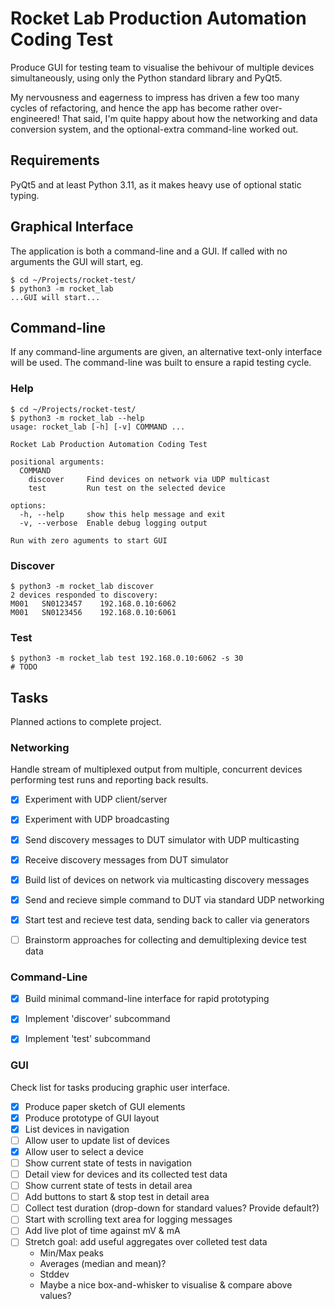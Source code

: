 
# Rocket Lab Production Automation Coding Test

Produce GUI for testing team to visualise the behivour of multiple devices
simultaneously, using only the Python standard library and PyQt5.

My nervousness and eagerness to impress has driven a few too many cycles of
refactoring, and hence the app has become rather over-engineered! That said,
I'm quite happy about how the networking and data conversion system, and the
optional-extra command-line worked out.


## Requirements

PyQt5 and at least Python 3.11, as it makes heavy use of optional static typing.


## Graphical Interface

The application is both a command-line and a GUI. If called with no arguments
the GUI will start, eg.

    $ cd ~/Projects/rocket-test/
    $ python3 -m rocket_lab
    ...GUI will start...


## Command-line

If any command-line arguments are given, an alternative text-only interface
will be used. The command-line was built to ensure a rapid testing cycle.

### Help

    $ cd ~/Projects/rocket-test/
    $ python3 -m rocket_lab --help
    usage: rocket_lab [-h] [-v] COMMAND ...

    Rocket Lab Production Automation Coding Test

    positional arguments:
      COMMAND
        discover     Find devices on network via UDP multicast
        test         Run test on the selected device

    options:
      -h, --help     show this help message and exit
      -v, --verbose  Enable debug logging output

    Run with zero aguments to start GUI

### Discover

    $ python3 -m rocket_lab discover
    2 devices responded to discovery:
    M001   SN0123457    192.168.0.10:6062
    M001   SN0123456    192.168.0.10:6061

### Test

    $ python3 -m rocket_lab test 192.168.0.10:6062 -s 30
    # TODO

## Tasks

Planned actions to complete project.

### Networking

Handle stream of multiplexed output from multiple, concurrent devices performing
test runs and reporting back results.

- [x] Experiment with UDP client/server
- [x] Experiment with UDP broadcasting
- [x] Send discovery messages to DUT simulator with UDP multicasting
- [x] Receive discovery messages from DUT simulator
- [x] Build list of devices on network via multicasting discovery messages
- [x] Send and recieve simple command to DUT via standard UDP networking
- [x] Start test and recieve test data, sending back to caller via generators
- [ ] Brainstorm approaches for collecting and demultiplexing device test data


### Command-Line

- [x] Build minimal command-line interface for rapid prototyping
- [x] Implement 'discover' subcommand
- [x] Implement 'test' subcommand


### GUI

Check list for tasks producing graphic user interface.

- [x] Produce paper sketch of GUI elements
- [x] Produce prototype of GUI layout
- [x] List devices in navigation
- [ ] Allow user to update list of devices
- [x] Allow user to select a device
- [ ] Show current state of tests in navigation
- [ ] Detail view for devices and its collected test data
- [ ] Show current state of tests in detail area
- [ ] Add buttons to start & stop test in detail area
- [ ] Collect test duration (drop-down for standard values? Provide default?)
- [ ] Start with scrolling text area for logging messages
- [ ] Add live plot of time against mV & mA
- [ ] Stretch goal: add useful aggregates over colleted test data
    - Min/Max peaks
    - Averages (median and mean)?
    - Stddev
    - Maybe a nice box-and-whisker to visualise & compare above values?
